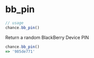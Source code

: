 # bb_pin

```js
// usage
chance.bb_pin()
```

Return a random BlackBerry Device PIN

```js
chance.bb_pin()
=> '985de771'
```
